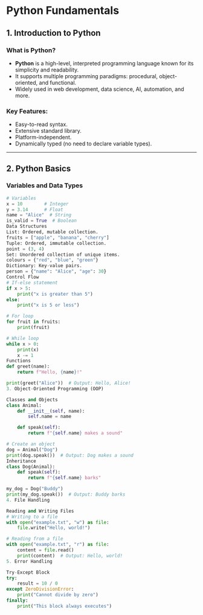 # Python Fundamentals  

## 1. Introduction to Python  

### What is Python?  
- **Python** is a high-level, interpreted programming language known for its simplicity and readability.  
- It supports multiple programming paradigms: procedural, object-oriented, and functional.  
- Widely used in web development, data science, AI, automation, and more.  

### Key Features:  
- Easy-to-read syntax.  
- Extensive standard library.  
- Platform-independent.  
- Dynamically typed (no need to declare variable types).  

---

## 2. Python Basics  

### Variables and Data Types  
```python
# Variables
x = 10        # Integer
y = 3.14      # Float
name = "Alice"  # String
is_valid = True  # Boolean
Data Structures
List: Ordered, mutable collection.
fruits = ["apple", "banana", "cherry"]
Tuple: Ordered, immutable collection.
point = (3, 4)
Set: Unordered collection of unique items.
colours = {"red", "blue", "green"}
Dictionary: Key-value pairs.
person = {"name": "Alice", "age": 30}
Control Flow
# If-else statement
if x > 5:
    print("x is greater than 5")
else:
    print("x is 5 or less")

# For loop
for fruit in fruits:
    print(fruit)

# While loop
while x > 0:
    print(x)
    x -= 1
Functions
def greet(name):
    return f"Hello, {name}!"

print(greet("Alice"))  # Output: Hello, Alice!
3. Object-Oriented Programming (OOP)

Classes and Objects
class Animal:
    def __init__(self, name):
        self.name = name

    def speak(self):
        return f"{self.name} makes a sound"

# Create an object
dog = Animal("Dog")
print(dog.speak())  # Output: Dog makes a sound
Inheritance
class Dog(Animal):
    def speak(self):
        return f"{self.name} barks"

my_dog = Dog("Buddy")
print(my_dog.speak())  # Output: Buddy barks
4. File Handling

Reading and Writing Files
# Writing to a file
with open("example.txt", "w") as file:
    file.write("Hello, world!")

# Reading from a file
with open("example.txt", "r") as file:
    content = file.read()
    print(content)  # Output: Hello, world!
5. Error Handling

Try-Except Block
try:
    result = 10 / 0
except ZeroDivisionError:
    print("Cannot divide by zero")
finally:
    print("This block always executes")